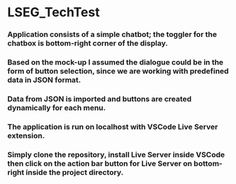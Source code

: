 # LSEG_TechTest

### Application consists of a simple chatbot; the toggler for the chatbox is bottom-right corner of the display.

### Based on the mock-up I assumed the dialogue could be in the form of button selection, since we are working with predefined data in JSON format.

### Data from JSON is imported and buttons are created dynamically for each menu.

### The application is run on localhost with VSCode Live Server extension. 
### Simply clone the repository, install Live Server inside VSCode then click on the action bar button for Live Server on bottom-right inside the project directory.